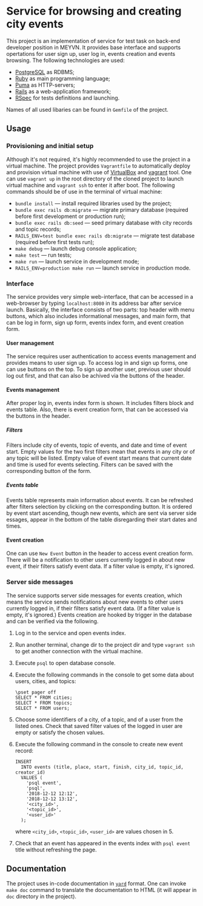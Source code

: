 # Service for browsing and creating city events

This project is an implementation of service for test task on back-end
developer position in MEYVN. It provides base interface and supports
opertations for user sign up, user log in, events creation and events browsing.
The following technologies are used:

*   [PostgreSQL](https://www.postgresql.org/) as RDBMS;
*   [Ruby](https://www.ruby-lang.org/en/) as main programming language;
*   [Puma](https://github.com/puma/puma) as HTTP-servers;
*   [Rails](https://github.com/rails/rails) as a web-application framework;
*   [RSpec](https://github.com/rspec/rspec) for tests definitions and
    launching.

Names of all used libaries can be found in `Gemfile` of the project.

## Usage

### Provisioning and initial setup

Although it's not required, it's highly recommended to use the project in a
virtual machine. The project provides `Vagrantfile` to automatically deploy and
provision virtual machine with use of [VirtualBox](https://www.virtualbox.org/)
and [vagrant](https://www.vagrantup.com/) tool. One can use `vagrant up` in the
root directory of the cloned project to launch virtual machine and `vagrant
ssh` to enter it after boot. The following commands should be of use in the
terminal of virtual machine:

*   `bundle install` — install required libraries used by the project;
*   `bundle exec rails db:migrate` — migrate primary database (required before
    first development or production run);
*   `bundle exec rails db:seed` — seed primary database with city records and
    topic records;
*   `RAILS_ENV=test bundle exec rails db:migrate` — migrate test database
    (required before first tests run);
*   `make debug` — launch debug console application;
*   `make test` — run tests;
*   `make run` — launch service in development mode;
*   `RAILS_ENV=production make run` — launch service in production mode.

### Interface

The service provides very simple web-interface, that can be accessed in a
web-browser by typing `localhost:8080` in its address bar after service launch.
Basically, the interface consists of two parts: top header with menu buttons,
which also includes informational messages, and main form, that can be log in
form, sign up form, events index form, and event creation form.

#### User management

The service requires user authentication to access events management and
provides means to user sign up. To access log in and sign up forms, one can use
buttons on the top. To sign up another user, previous user should log out
first, and that can also be achived via the buttons of the header.

#### Events management

After proper log in, events index form is shown. It includes filters block and
events table. Also, there is event creation form, that can be accessed via the
buttons in the header.

##### Filters

Filters include city of events, topic of events, and date and time of event
start. Empty values for the two first filters mean that events in any city or
of any topic will be listed. Empty value of event start means that current date
and time is used for events selecting. Filters can be saved with the
corresponding button of the form.

##### Events table

Events table represents main information about events. It can be refreshed
after filters selection by clicking on the corresponding button. It is ordered
by event start ascending, though new events, which are sent via server side
essages, appear in the bottom of the table disregarding their start dates and
times.

#### Event creation

One can use `New Event` button in the header to access event creation form.
There will be a notification to other users currently logged in about new
event, if their filters satisfy event data. If a filter value is empty, it's
ignored.

### Server side messages

The service supports server side messages for events creation, which means
the service sends notifications about new events to other users currently
logged in, if their filters satisfy event data. (If a filter value is empty,
it's ignored.) Events creation are hooked by trigger in the database and can be
verified via the following.

1.  Log in to the service and open events index.
2.  Run another terminal, change dir to the project dir and type `vagrant ssh`
    to get another connection with the virtual machine.
3.  Execute `psql` to open database console.
4.  Execute the following commands in the console to get some data about users,
    cities, and topics:

    ```
    \pset pager off
    SELECT * FROM cities;
    SELECT * FROM topics;
    SELECT * FROM users;
    ```

5.  Choose some identifiers of a city, of a topic, and of a user from the
    listed ones. Check that saved filter values of the logged in user are empty
    or satisfy the chosen values.
6.  Execute the following command in the console to create new event record:

    ```
    INSERT
      INTO events (title, place, start, finish, city_id, topic_id, creator_id)
      VALUES (
        'psql event',
        'psql',
        '2018-12-12 12:12',
        '2018-12-12 13:12',
        '<city_id>',
        '<topic_id>',
        '<user_id>'
      );
    ```

    where `<city_id>`, `<topic_id>`, `<user_id>` are values chosen in 5.

7.  Check that an event has appeared in the events index with `psql event`
    title without refreshing the page.

## Documentation

The project uses in-code documentation in [`yard`](https://yardoc.org) format.
One can invoke `make doc` command to translate the documentation to HTML (it
will appear in `doc` directory in the project).
